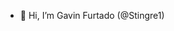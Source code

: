 - 👋 Hi, I’m Gavin Furtado (@Stingre1)


<!---
Stingre1/Stingre1 is a ✨ special ✨ repository because its `README.md` (this file) appears on your GitHub profile.
You can click the Preview link to take a look at your changes.
--->
